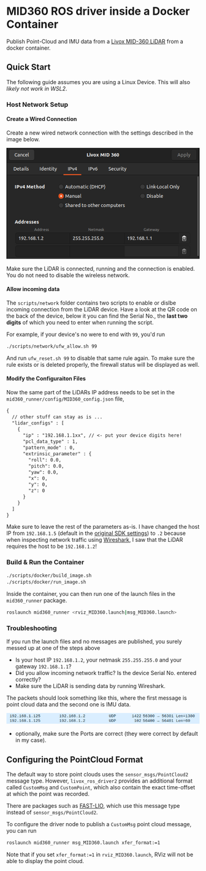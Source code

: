 # MID360 ROS driver inside a Docker Container

Publish Point-Cloud and IMU data from a [Livox MID-360 LiDAR](https://www.livoxtech.com/mid-360) from a docker container.

## Quick Start

The following guide assumes you are using a Linux Device. This will also *likely not work in WSL2*.

### Host Network Setup

#### Create a Wired Connection

Create a new wired network connection with the settings described in the image below.

![IP: `192.168.1.2``, Gateway: `192.168.1.1`](assets/connection_settings.png)

Make sure the LiDAR is connected, running and the connection is enabled. You do not need to disable the wireless network.

#### Allow incoming data

The `scripts/network` folder contains two scripts to enable or dislbe incoming connection from the LiDAR device.
Have a look at the QR code on the back of the device, below it you can find the Serial No., the **last two digits** of which you need to enter when running the script.

For example, if your device's no were to end with `99`, you'd run

```bash
./scripts/network/ufw_allow.sh 99
```

And run `ufw_reset.sh 99` to disable that same rule again. To make sure the rule exists or is deleted properly, the firewall status will be displayed as well.

#### Modify the Configuraiton Files

Now the same part of the LiDARs IP address needs to be set in the `mid360_runner/config/MID360_config.json` file,

```
{
  // other stuff can stay as is ...
  "lidar_configs" : [
    {
      "ip" : "192.168.1.1xx", // <- put your device digits here!
      "pcl_data_type" : 1,
      "pattern_mode" : 0,
      "extrinsic_parameter" : {
        "roll": 0.0,
        "pitch": 0.0,
        "yaw": 0.0,
        "x": 0,
        "y": 0,
        "z": 0
      }
    }
  ]
}
```

Make sure to leave the rest of the parameters as-is.
I have changed the host IP from `192.168.1.5` (default in the [original SDK settings](https://github.com/Livox-SDK/livox_ros_driver2/blob/master/config/MID360_config.json#L14)) to `.2` because when inspecting network traffic using [Wireshark](https://www.wireshark.org/), I saw that the LiDAR requires the host to be `192.168.1.2`!

### Build & Run the Container

```bash
./scripts/docker/build_image.sh
./scripts/docker/run_image.sh
```

Inside the container, you can then run one of the launch files in the `mid360_runner` package.

```bash
roslaunch mid360_runner <rviz_MID360.launch|msg_MID360.launch>
```

### Troubleshooting

If you run the launch files and no messages are published, you surely messed up at one of the steps above

- Is your host IP `192.168.1.2`, your netmask `255.255.255.0` and your gateway `192.168.1.1`?
- Did you allow incoming network traffic? Is the device Serial No. entered correctly?
- Make sure the LiDAR is sending data by running Wireshark.

The packets should look something like this, where the first message is point cloud data and the second one is IMU data.

![MID360 packets in Wireshark](assets/wireshark.png)

- optionally, make sure the Ports are correct (they were correct by default in my case).

## Configuring the PointCloud Format

The default way to store point clouds uses the `sensor_msgs/PointCloud2` message type. However, `livox_ros_driver2` provides an additional format called `CustomMsg` and `CustomPoint`, which also contain the exact time-offset at which the point was recorded.

There are packages such as [FAST-LIO](https://github.com/hku-mars/FAST_LIO), which use this message type instead of `sensor_msgs/PointCloud2`.

To configure the driver node to publish a `CustomMsg` point cloud message, you can run

```bash
roslaunch mid360_runner msg_MID360.launch xfer_format:=1
```

Note that if you set `xfer_format:=1` in `rviz_MID360.launch`, RViz will not be able to display the point cloud.